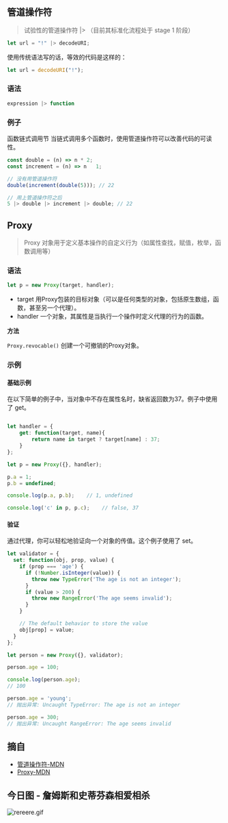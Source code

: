 ## 管道操作符

> 试验性的管道操作符 |> （目前其标准化流程处于 stage 1 阶段）


```js
let url = "!" |> decodeURI;
```
使用传统语法写的话，等效的代码是这样的：

```js
let url = decodeURI("!");
```

### 语法
```js
expression |> function
```

### 例子
函数链式调用节
当链式调用多个函数时，使用管道操作符可以改善代码的可读性。
```js
const double = (n) => n * 2;
const increment = (n) => n   1;

// 没有用管道操作符
double(increment(double(5))); // 22

// 用上管道操作符之后
5 |> double |> increment |> double; // 22
```
## Proxy
> Proxy 对象用于定义基本操作的自定义行为（如属性查找，赋值，枚举，函数调用等）

### 语法
```js
let p = new Proxy(target, handler);
```
- target
用Proxy包装的目标对象（可以是任何类型的对象，包括原生数组，函数，甚至另一个代理）。
- handler
一个对象，其属性是当执行一个操作时定义代理的行为的函数。

**方法**

`Proxy.revocable()`
创建一个可撤销的Proxy对象。

### 示例
#### 基础示例
在以下简单的例子中，当对象中不存在属性名时，缺省返回数为37。例子中使用了 get。
```js

let handler = {
    get: function(target, name){
        return name in target ? target[name] : 37;
    }
};

let p = new Proxy({}, handler);

p.a = 1;
p.b = undefined;

console.log(p.a, p.b);    // 1, undefined

console.log('c' in p, p.c);    // false, 37
```

#### 验证
通过代理，你可以轻松地验证向一个对象的传值。这个例子使用了 set。

```js
let validator = {
  set: function(obj, prop, value) {
    if (prop === 'age') {
      if (!Number.isInteger(value)) {
        throw new TypeError('The age is not an integer');
      }
      if (value > 200) {
        throw new RangeError('The age seems invalid');
      }
    }

    // The default behavior to store the value
    obj[prop] = value;
  }
};

let person = new Proxy({}, validator);

person.age = 100;

console.log(person.age);
// 100

person.age = 'young';
// 抛出异常: Uncaught TypeError: The age is not an integer

person.age = 300;
// 抛出异常: Uncaught RangeError: The age seems invalid
```



## 摘自
- [管道操作符-MDN](https://developer.mozilla.org/zh-CN/docs/Web/JavaScript/Reference/Operators/管道操作符)
- [Proxy-MDN](https://developer.mozilla.org/zh-CN/docs/Web/JavaScript/Reference/Global_Objects/Proxy)


## 今日图 - 詹姆斯和史蒂芬森相爱相杀
![rereere.gif](../../images/rereere.gif)
